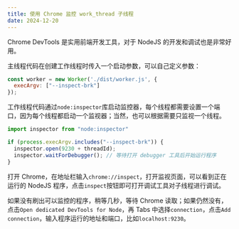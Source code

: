 ```yaml
---
title: 使用 Chrome 监控 work_thread 子线程
date: 2024-12-20
---
```


Chrome DevTools 是实用前端开发工具，对于 NodeJS 的开发和调试也是非常好用。

主线程代码在创建工作线程时传入一个启动参数，可以自己定义参数：

```js
const worker = new Worker('./dist/worker.js', {
  execArgv: ["--inspect-brk"]
});
```

工作线程代码通过`node:inspector`库启动监控器，每个线程都需要设置一个端口，因为每个线程都启动一个监视器；当然，也可以根据需要只监视一个线程。

```js
import inspector from "node:inspector"

if (process.execArgv.includes("--inspect-brk")) {
  inspector.open(9230 + threadId);
  inspector.waitForDebugger(); // 等待打开 debugger 工具后开始运行程序
}
```

打开 Chrome，在地址栏输入`chrome://inspect`，打开监视页面，可以看到正在运行的 NodeJS 程序，点击`inspect`按钮即可打开调试工具对子线程进行调试。

如果没有刷出可以监控的程序，稍等几秒，等待 Chrome 读取；如果仍然没有，点击`Open dedicated DevTools for Node`，再 Tabs 中选择`connection`，点击`Add connection`，输入程序运行的地址和端口，比如`localhost:9230`。